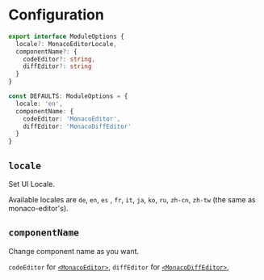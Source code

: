 # Configuration
```ts
export interface ModuleOptions {
  locale?: MonacoEditorLocale,
  componentName?: {
    codeEditor?: string,
    diffEditor?: string
  }
}

const DEFAULTS: ModuleOptions = {
  locale: 'en',
  componentName: {
    codeEditor: 'MonacoEditor',
    diffEditor: 'MonacoDiffEditor'
  }
}
```

## `locale`

Set UI Locale. 

Available locales are `de`, `en`, `es` , `fr`, `it`, `ja`, `ko`, `ru`, `zh-cn`, `zh-tw` (the same as monaco-editor's).

## `componentName`

Change component name as you want.

`codeEditor` for [`<MonacoEditor>`](../references/monaco-editor), `diffEditor` for [`<MonacoDiffEditor>`](../references/monaco-diff-editor), 
